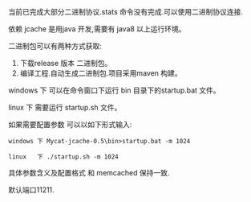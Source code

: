 当前已完成大部分二进制协议.stats 命令没有完成.可以使用二进制协议连接.

依赖
jcache 是用java 开发,需要有 java8 以上运行环境。


二进制包可以有两种方式获取:

1. 下载release 版本 二进制包。
2. 编译工程.自动生成二进制包.项目采用maven 构建。

  windows 下 可以在命令窗口下运行 bin 目录下的startup.bat 文件。
  
  linux 下 需要运行 startup.sh 文件。

如果需要配置参数 可以以如下形式输入:

    windows 下 Mycat-jcache-0.5\bin>startup.bat -m 1024
    
    linux   下 ./startup.sh -m 1024
    
 具体参数含义及配置格式 和 memcached 保持一致.
 
 默认端口11211.
